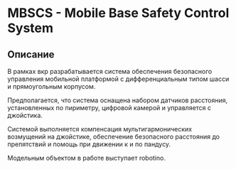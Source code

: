 # MBSCS - Mobile Base Safety Control System

## Описание
В рамках вкр разрабатывается система обеспечения безопасного управления мобильной платформой с дифференциальным типом шасси и прямоугольным корпусом.

Предполагается, что система оснащена набором датчиков расстояния, установленных по пириметру, цифровой камерой и управляется с джойстика.

Системой выполняется компенсация мультигармонических возмущений на джойстике, обеспечение безопасного расстояния до препятствий и
помощь при движении к и по пандусу.

Модельным объектом в работе выступает robotino.
